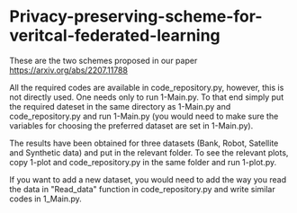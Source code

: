 # Privacy-preserving-scheme-for-veritcal-federated-learning

These are the two schemes proposed in our paper https://arxiv.org/abs/2207.11788

All the required codes are available in code_repository.py, however, this is not directly used.
One needs only to run 1-Main.py. To that end simply put the required dateset in the same directory as 1-Main.py and code_repository.py and run 1-Main.py (you would need to make sure the variables for choosing the preferred dataset are set in 1-Main.py). 

The results have been obtained for three datasets (Bank, Robot, Satellite and Synthetic data) and put in the relevant folder. To see the relevant plots, copy 1-plot and code_repository.py in the same folder and run 1-plot.py.

If you want to add a new dataset, you would need to add the way you read the data in "Read_data" function in code_repository.py and write similar codes in 1_Main.py. 
